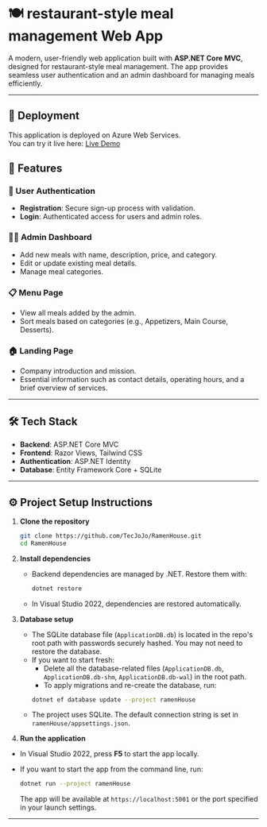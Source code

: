 # 🍽️ restaurant-style meal management Web App

A modern, user-friendly web application built with **ASP.NET Core MVC**, designed for restaurant-style meal management. The app provides seamless user authentication and an admin dashboard for managing meals efficiently.

---

## 🚀 Deployment

This application is deployed on Azure Web Services.  
You can try it live here: [Live Demo](https://ramenhouse-fcfudqg8eya5ehf5.swedencentral-01.azurewebsites.net/)

## 🚀 Features

### 👥 User Authentication
- **Registration**: Secure sign-up process with validation.
- **Login**: Authenticated access for users and admin roles.

### 🧑‍💼 Admin Dashboard
- Add new meals with name, description, price, and category.
- Edit or update existing meal details.
- Manage meal categories.

### 📋 Menu Page
- View all meals added by the admin.
- Sort meals based on categories (e.g., Appetizers, Main Course, Desserts).

### 🏠 Landing Page
- Company introduction and mission.
- Essential information such as contact details, operating hours, and a brief overview of services.

---

## 🛠️ Tech Stack

- **Backend**: ASP.NET Core MVC
- **Frontend**: Razor Views, Tailwind CSS
- **Authentication**: ASP.NET Identity
- **Database**: Entity Framework Core + SQLite

---

## ⚙️ Project Setup Instructions

1. **Clone the repository**
   ```bash
   git clone https://github.com/TecJoJo/RamenHouse.git
   cd RamenHouse
   ```

2. **Install dependencies**
   - Backend dependencies are managed by .NET. Restore them with:
     ```bash
     dotnet restore
     ```
    - In Visual Studio 2022, dependencies are restored automatically.


3. **Database setup**
   - The SQLite database file (`ApplicationDB.db`) is located in the repo's root path with passwords securely hashed. You may not need to restore the database.
   - If you want to start fresh:
     - Delete all the database-related files (`ApplicationDB.db`, `ApplicationDB.db-shm`, `ApplicationDB.db-wal`) in the root path.
     - To apply migrations and re-create the database, run:
     ```bash
     dotnet ef database update --project ramenHouse
     ```
   - The project uses SQLite. The default connection string is set in `ramenHouse/appsettings.json`.
  
   

4. **Run the application**
- In Visual Studio 2022, press **F5** to start the app locally.
- If you want to start the app from the command line, run:

   ```bash
   dotnet run --project ramenHouse
   ```
   The app will be available at `https://localhost:5001` or the port specified in your launch settings.



---
